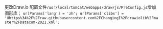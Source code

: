 更改Draw.io 配置文件`/usr/local/tomcat/webapps/draw/js/PreConfig.js`增加图形库；
`urlParams['lang'] = 'zh';
urlParams['clibs'] = 'Uhttps%3A%2F%2Fraw.githubusercontent.com%2FChangingI%2Fdrawiolib%2Fmaster%2FDatacom-2021.xml';`
